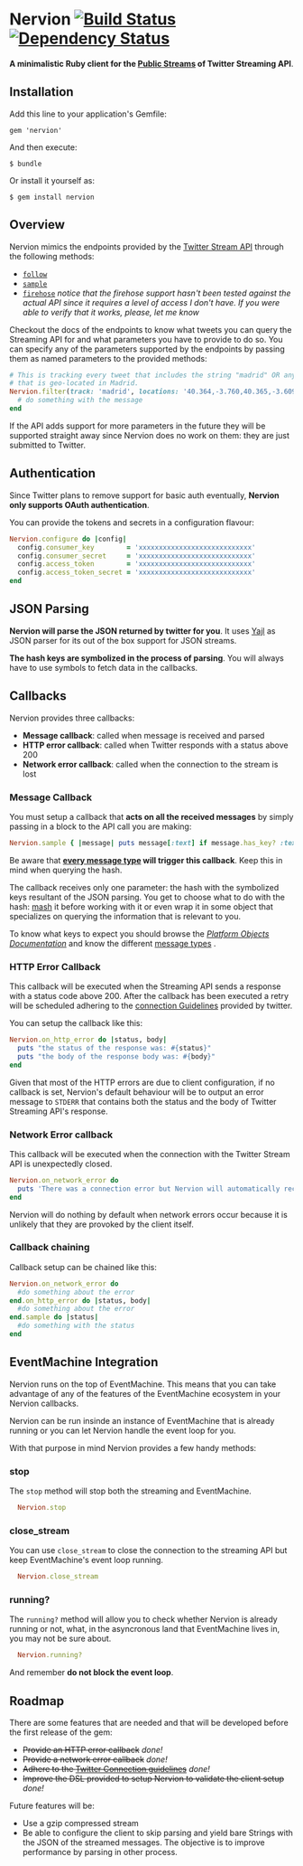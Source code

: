 # Nervion [![Build Status](https://secure.travis-ci.org/jacegu/nervion.png?branch=master)][travis] [![Dependency Status](https://gemnasium.com/jacegu/nervion.png?travis)][gemnasium]

**A minimalistic Ruby client for the
[Public Streams](https://dev.twitter.com/docs/streaming-apis/streams/public)
of Twitter Streaming API**.

[travis]: http://travis-ci.org/jacegu/nervion
[gemnasium]: https://gemnasium.com/jacegu/nervion



## Installation

Add this line to your application's Gemfile:

    gem 'nervion'

And then execute:

    $ bundle

Or install it yourself as:

    $ gem install nervion



## Overview

Nervion mimics the endpoints provided by the
[Twitter Stream API](https://dev.twitter.com/docs/streaming-apis)
through the following methods:

- [`follow`](https://dev.twitter.com/docs/api/1/post/statuses/filter)
- [`sample`](https://dev.twitter.com/docs/api/1/get/statuses/sample)
- [`firehose`](https://dev.twitter.com/docs/api/1/get/statuses/firehose)
*notice that the firehose support hasn't been tested against the actual API
since it requires a level of access I don't have. If you were able to verify
that it works, please, let me know*

Checkout the docs of the endpoints to know what tweets you can query the
Streaming API for and what parameters you have to provide to do so. You can
specify any of the parameters supported by the endpoints by passing them
as named parameters to the provided methods:

```ruby
# This is tracking every tweet that includes the string "madrid" OR any tweet
# that is geo-located in Madrid.
Nervion.filter(track: 'madrid', locations: '40.364,-3.760,40.365,-3.609') do |message|
  # do something with the message
end
```

If the API adds support for more parameters in the future they will be supported
straight away since Nervion does no work on them: they are just submitted to
Twitter.



## Authentication

Since Twitter plans to remove support for basic auth eventually, **Nervion only
supports OAuth authentication**.

You can provide the tokens and secrets in a configuration flavour:

```ruby
Nervion.configure do |config|
  config.consumer_key        = 'xxxxxxxxxxxxxxxxxxxxxxxxxxxx'
  config.consumer_secret     = 'xxxxxxxxxxxxxxxxxxxxxxxxxxxx'
  config.access_token        = 'xxxxxxxxxxxxxxxxxxxxxxxxxxxx'
  config.access_token_secret = 'xxxxxxxxxxxxxxxxxxxxxxxxxxxx'
end
```



## JSON Parsing

**Nervion will parse the JSON returned by twitter for you**. It uses
[Yajl](https://github.com/brianmario/yajl-ruby) as JSON parser for its out of
the box support for JSON streams.

**The hash keys are symbolized in the process of parsing**. You will always have
to use symbols to fetch data in the callbacks.



## Callbacks

Nervion provides three callbacks:

- **Message callback**: called when message is received and parsed
- **HTTP error callback**: called when Twitter responds with a status above 200
- **Network error callback**: called when the connection to the stream is lost


### Message Callback

You must setup a callback that **acts on all the received messages** by simply
passing in a block to the API call you are making:

```ruby
Nervion.sample { |message| puts message[:text] if message.has_key? :text }
```

Be aware that
**[every message type](https://dev.twitter.com/docs/streaming-apis/messages)
will trigger this callback**. Keep this in mind when querying the hash.

The callback receives only one parameter: the hash with the symbolized keys
resultant of the JSON parsing. You get to choose what to do with the hash:
[mash](https://github.com/intridea/hashie) it before working with it or even
wrap it in some object that specializes on querying the information that is
relevant to you.

To know what keys to expect you should browse the
[*Platform Objects Documentation*](https://dev.twitter.com/docs/platform-objects/tweets)
and know the different
[message types](https://dev.twitter.com/docs/streaming-apis/messages)
.


### HTTP Error Callback

This callback will be executed when the Streaming API sends a response with a
status code above 200. After the callback has been executed a retry will be
scheduled adhering to the
[connection Guidelines](https://dev.twitter.com/docs/streaming-api/concepts#connecting)
provided by twitter.

You can setup the callback like this:

```ruby
Nervion.on_http_error do |status, body|
  puts "the status of the response was: #{status}"
  puts "the body of the response body was: #{body}"
end
```

Given that most of the HTTP errors are due to client configuration, if no
callback is set, Nervion's default behaviour will be to output an error message
to `STDERR` that contains both the status and the body of Twitter Streaming
API's response.


### Network Error callback

This callback will be executed when the connection with the Twitter Stream API
is unexpectedly closed.

```ruby
Nervion.on_network_error do
  puts 'There was a connection error but Nervion will automatically reconnect'
end
```

Nervion will do nothing by default when network errors occur because it is
unlikely that they are provoked by the client itself.


### Callback chaining

Callback setup can be chained like this:

```ruby
Nervion.on_network_error do
  #do something about the error
end.on_http_error do |status, body|
  #do something about the error
end.sample do |status|
  #do something with the status
end
```



## EventMachine Integration

Nervion runs on the top of EventMachine. This means that you can take advantage
of any of the features of the EventMachine ecosystem in your Nervion callbacks.

Nervion can be run insinde an instance of EventMachine that is already running
or you can let Nervion handle the event loop for you.

With that purpose in mind Nervion provides a few handy methods:

### stop

The `stop` method will stop both the streaming and EventMachine.

```ruby
  Nervion.stop
```

### close_stream

You can use `close_stream` to close the connection to the streaming API but
keep EventMachine's event loop running.

```ruby
  Nervion.close_stream
```

### running?

The `running?` method will allow you to check whether Nervion is already
running or not, what, in the asyncronous land that EventMachine lives in, you
may not be sure about.

```ruby
  Nervion.running?
```

And remember **do not block the event loop**.



## Roadmap

There are some features that are needed and that will be developed before the first
release of the gem:

  - <del>Provide an HTTP error callback</del> *done!*
  - <del>Provide a network error callback</del> *done!*
  - <del>Adhere to the
  [Twitter Connection guidelines](https://dev.twitter.com/docs/streaming-api/concepts#connecting)</del>
  *done!*
  - <del>Improve the DSL provided to setup Nervion to validate the client
  setup</del> *done!*

Future features will be:

  - Use a gzip compressed stream
  - Be able to configure the client to skip parsing and yield bare Strings with
  the JSON of the streamed messages. The objective is to improve performance by
  parsing in other process.
